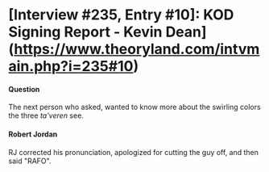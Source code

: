 # [Interview #235, Entry #10]: KOD Signing Report - Kevin Dean](https://www.theoryland.com/intvmain.php?i=235#10)

#### Question

The next person who asked, wanted to know more about the swirling colors the three
*ta'veren*
see.

#### Robert Jordan

RJ corrected his pronunciation, apologized for cutting the guy off, and then said "RAFO".


